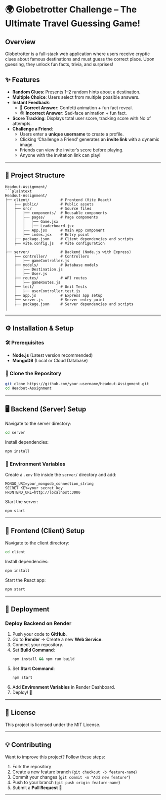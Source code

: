# 🌍 Globetrotter Challenge – The Ultimate Travel Guessing Game!

## Overview  
Globetrotter is a full-stack web application where users receive cryptic clues about famous destinations and must guess the correct place. Upon guessing, they unlock fun facts, trivia, and surprises!  

## ✨ Features  
- **Random Clues**: Presents 1–2 random hints about a destination.  
- **Multiple Choice**: Users select from multiple possible answers.  
- **Instant Feedback**:  
  - 🎉 **Correct Answer**: Confetti animation + fun fact reveal.  
  - 😢 **Incorrect Answer**: Sad-face animation + fun fact.  
- **Score Tracking**: Displays total user score, tracking score with No of attempts.  
- **Challenge a Friend**:  
  - Users enter a **unique username** to create a profile.  
  - Clicking ‘Challenge a Friend’ generates an **invite link** with a dynamic image.  
  - Friends can view the inviter’s score before playing.  
  - Anyone with the invitation link can play!  

---

## 📁 Project Structure  

```
Headout-Assignment/
```plaintext
Headout-Assignment/
├── client/              # Frontend (Vite React)
│   ├── public/          # Public assets
│   ├── src/             # Source files
│   │   ├── components/  # Reusable components
│   │   ├── pages/       # Page components
│   │   │   ├── Game.jsx
│   │   │   ├── Leaderboard.jsx
│   │   ├── App.jsx      # Main App component
│   │   ├── index.jsx    # Entry point
│   ├── package.json     # Client dependencies and scripts
│   ├── vite.config.js   # Vite configuration
│
├── server/              # Backend (Node.js with Express)
│   ├── controller/      # Controllers
│   │   ├── gameController.js
│   ├── models/          # Database models
│   │   ├── Destination.js
│   │   ├── User.js
│   ├── routes/          # API routes
│   │   ├── gameRoutes.js
│   ├── test/            # Unit Tests
│   │   ├── userController.test.js
│   ├── app.js           # Express app setup
│   ├── server.js        # Server entry point
│   ├── package.json     # Server dependencies and scripts
│
```

---

## ⚙️ Installation & Setup  

### 🛠 Prerequisites  
- **Node.js** (Latest version recommended)  
- **MongoDB** (Local or Cloud Database)  

### 🚀 Clone the Repository  
```sh
git clone https://github.com/your-username/Headout-Assignment.git
cd Headout-Assignment
```

---

## 🖥 Backend (Server) Setup  

Navigate to the server directory:  
```sh
cd server
```

Install dependencies:  
```sh
npm install
```

### 🔑 Environment Variables  

Create a `.env` file inside the `server/` directory and add:  
```
MONGO_URI=your_mongodb_connection_string
SECRET_KEY=your_secret_key
FRONTEND_URL=http://localhost:3000
```

Start the server:  
```sh
npm start
```

---

## 🎨 Frontend (Client) Setup  

Navigate to the client directory:  
```sh
cd client
```

Install dependencies:  
```sh
npm install
```

Start the React app:  
```sh
npm start
```


---

## 🚀 Deployment  

### **Deploy Backend on Render**  
1. Push your code to **GitHub**.  
2. Go to **Render** → Create a new **Web Service**.  
3. Connect your repository.  
4. Set **Build Command**:  
   ```sh
   npm install && npm run build
   ```  
5. Set **Start Command**:  
   ```sh
   npm start
   ```  
6. Add **Environment Variables** in Render Dashboard.  
7. Deploy! 🚀  

---

## 📜 License  
This project is licensed under the MIT License.  

---

## 💡 Contributing  
Want to improve this project? Follow these steps:  
1. Fork the repository  
2. Create a new feature branch (`git checkout -b feature-name`)  
3. Commit your changes (`git commit -m "Add new feature"`)  
4. Push to your branch (`git push origin feature-name`)  
5. Submit a **Pull Request** 🎉  

---
